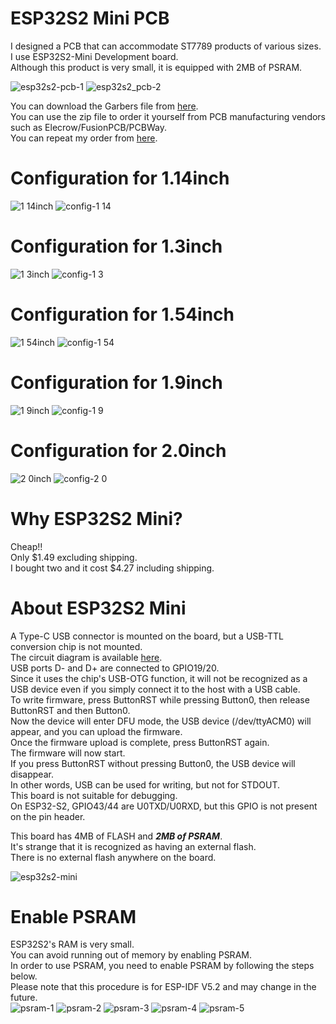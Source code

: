 # ESP32S2 Mini PCB
I designed a PCB that can accommodate ST7789 products of various sizes.   
I use ESP32S2-Mini Development board.   
Although this product is very small, it is equipped with 2MB of PSRAM.   

![esp32s2-pcb-1](https://github.com/nopnop2002/esp-idf-st7789/assets/6020549/eadf0272-11da-467b-b2e3-fd322365053b)
![esp32s2_pcb-2](https://github.com/nopnop2002/esp-idf-st7789/assets/6020549/1de19ace-b953-4fb8-8a8b-13c31e9ef4af)

You can download the Garbers file from [here](https://www.pcbway.com/project/shareproject/esp32s2_st7789_pcb_4781f326.html).   
You can use the zip file to order it yourself from PCB manufacturing vendors such as Elecrow/FusionPCB/PCBWay.   
You can repeat my order from [here](https://www.pcbway.com/project/shareproject/esp32s2_st7789_pcb_4781f326.html).

# Configuration for 1.14inch   
![1 14inch](https://github.com/nopnop2002/esp-idf-st7789/assets/6020549/440f3af6-60a6-4d20-b2e3-23bac1abaeb1)
![config-1 14](https://github.com/nopnop2002/esp-idf-st7789/assets/6020549/15947572-ff89-4333-a93e-8448acd1b173)

# Configuration for 1.3inch   
![1 3inch](https://github.com/nopnop2002/esp-idf-st7789/assets/6020549/077e8050-c96d-42b0-a6c3-128924481f45)
![config-1 3](https://github.com/nopnop2002/esp-idf-st7789/assets/6020549/01ed0f82-cabb-4354-a928-2c1a3c799ac5)

# Configuration for 1.54inch   
![1 54inch](https://github.com/nopnop2002/esp-idf-st7789/assets/6020549/4c9dc2c2-8d5c-4f5e-afe7-120686285027)
![config-1 54](https://github.com/nopnop2002/esp-idf-st7789/assets/6020549/e89af827-0310-4af2-84f1-4890e523bfa7)

# Configuration for 1.9inch   
![1 9inch](https://github.com/nopnop2002/esp-idf-st7789/assets/6020549/977afbba-731d-4857-88de-6099d99e353f)
![config-1 9](https://github.com/nopnop2002/esp-idf-st7789/assets/6020549/f71ff95b-4a50-405f-beea-6bb81cd90fdc)

# Configuration for 2.0inch   
![2 0inch](https://github.com/nopnop2002/esp-idf-st7789/assets/6020549/c3d40d7e-5c19-44d7-8faa-59c74d514a91)
![config-2 0](https://github.com/nopnop2002/esp-idf-st7789/assets/6020549/1cc852b7-d69c-47f7-8a94-41d58d3cdc65)

# Why ESP32S2 Mini?
Cheap!!   
Only $1.49 excluding shipping.   
I bought two and it cost $4.27 including shipping.   

# About ESP32S2 Mini
A Type-C USB connector is mounted on the board, but a USB-TTL conversion chip is not mounted.   
The circuit diagram is available [here](https://www.wemos.cc/en/latest/_static/files/sch_s2_mini_v1.0.0.pdf).   
USB ports D- and D+ are connected to GPIO19/20.   
Since it uses the chip's USB-OTG function, it will not be recognized as a USB device even if you simply connect it to the host with a USB cable.   
To write firmware, press ButtonRST while pressing Button0, then release ButtonRST and then Button0.   
Now the device will enter DFU mode, the USB device (/dev/ttyACM0) will appear, and you can upload the firmware.   
Once the firmware upload is complete, press ButtonRST again.   
The firmware will now start.   
If you press ButtonRST without pressing Button0, the USB device will disappear.   
In other words, USB can be used for writing, but not for STDOUT.   
This board is not suitable for debugging.   
On ESP32-S2, GPIO43/44 are U0TXD/U0RXD, but this GPIO is not present on the pin header.

This board has 4MB of FLASH and ___2MB of PSRAM___.   
It's strange that it is recognized as having an external flash.   
There is no external flash anywhere on the board.   

![esp32s2-mini](https://github.com/nopnop2002/esp-idf-net-logging/assets/6020549/f36327cf-7e7b-4f1f-aa20-1eb16a0650ea)

# Enable PSRAM   
ESP32S2's RAM is very small.   
You can avoid running out of memory by enabling PSRAM.   
In order to use PSRAM, you need to enable PSRAM by following the steps below.   
Please note that this procedure is for ESP-IDF V5.2 and may change in the future.   
![psram-1](https://github.com/nopnop2002/esp-idf-net-logging/assets/6020549/9feae820-609d-4955-94d0-2d7e4e5887ab)
![psram-2](https://github.com/nopnop2002/esp-idf-net-logging/assets/6020549/3b6c8c0a-380f-492e-b72a-74d408c73fb0)
![psram-3](https://github.com/nopnop2002/esp-idf-net-logging/assets/6020549/a72b8638-8de1-4c9e-b8e1-98562e2b515e)
![psram-4](https://github.com/nopnop2002/esp-idf-net-logging/assets/6020549/ae980ac1-470e-4b9d-bd2b-82ec4777f204)
![psram-5](https://github.com/nopnop2002/esp-idf-net-logging/assets/6020549/76a7a4f3-e231-4509-b997-c1d710ee7301)



